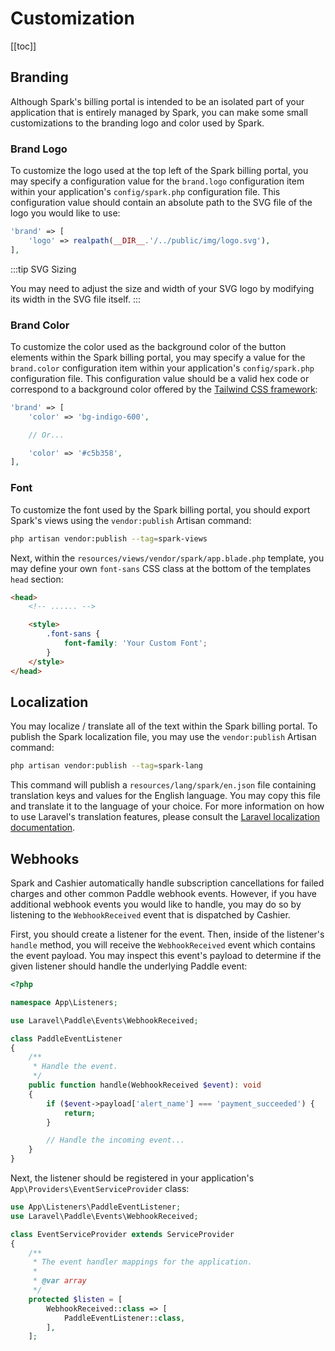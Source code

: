 # Customization

[[toc]]

## Branding

Although Spark's billing portal is intended to be an isolated part of your application that is entirely managed by Spark, you can make some small customizations to the branding logo and color used by Spark.

### Brand Logo

To customize the logo used at the top left of the Spark billing portal, you may specify a configuration value for the `brand.logo` configuration item within your application's `config/spark.php` configuration file. This configuration value should contain an absolute path to the SVG file of the logo you would like to use:

```php
'brand' => [
    'logo' => realpath(__DIR__.'/../public/img/logo.svg'),
],
```

:::tip SVG Sizing

You may need to adjust the size and width of your SVG logo by modifying its width in the SVG file itself.
:::

### Brand Color

To customize the color used as the background color of the button elements within the Spark billing portal, you may specify a value for the `brand.color` configuration item within your application's `config/spark.php` configuration file. This configuration value should be a valid hex code or correspond to a background color offered by the [Tailwind CSS framework](https://tailwindcss.com/docs/customizing-colors):

```php
'brand' => [
    'color' => 'bg-indigo-600',

    // Or...

    'color' => '#c5b358',
],
```

### Font

To customize the font used by the Spark billing portal, you should export Spark's views using the `vendor:publish` Artisan command:

```bash
php artisan vendor:publish --tag=spark-views
```

Next, within the `resources/views/vendor/spark/app.blade.php` template, you may define your own `font-sans` CSS class at the bottom of the templates `head` section:

```html
<head>
    <!-- ...... -->

    <style>
        .font-sans {
            font-family: 'Your Custom Font';
        }
    </style>
</head>
```

## Localization

You may localize / translate all of the text within the Spark billing portal. To publish the Spark localization file, you may use the `vendor:publish` Artisan command:

```bash
php artisan vendor:publish --tag=spark-lang
```

This command will publish a `resources/lang/spark/en.json` file containing translation keys and values for the English language. You may copy this file and translate it to the language of your choice. For more information on how to use Laravel's translation features, please consult the [Laravel localization documentation](https://laravel.com/docs/localization#using-translation-strings-as-keys).

## Webhooks

Spark and Cashier automatically handle subscription cancellations for failed charges and other common Paddle webhook events. However, if you have additional webhook events you would like to handle, you may do so by listening to the `WebhookReceived` event that is dispatched by Cashier.

First, you should create a listener for the event. Then, inside of the listener's `handle` method, you will receive the `WebhookReceived` event which contains the event payload. You may inspect this event's payload to determine if the given listener should handle the underlying Paddle event:

```php
<?php

namespace App\Listeners;

use Laravel\Paddle\Events\WebhookReceived;

class PaddleEventListener
{
    /**
     * Handle the event.
     */
    public function handle(WebhookReceived $event): void
    {
        if ($event->payload['alert_name'] === 'payment_succeeded') {
            return;
        }

        // Handle the incoming event...
    }
}
```

Next, the listener should be registered in your application's `App\Providers\EventServiceProvider` class:

```php
use App\Listeners\PaddleEventListener;
use Laravel\Paddle\Events\WebhookReceived;

class EventServiceProvider extends ServiceProvider
{
    /**
     * The event handler mappings for the application.
     *
     * @var array
     */
    protected $listen = [
        WebhookReceived::class => [
            PaddleEventListener::class,
        ],
    ];
```
